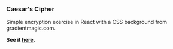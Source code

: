 ### Caesar's Cipher
Simple encryption exercise in React with a CSS background from gradientmagic.com.

**See it [here](https://iawen28.github.io/caesar-cipher).**
